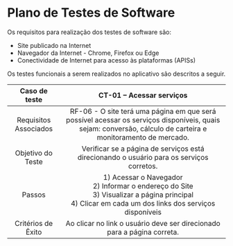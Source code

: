 # Plano de Testes de Software

Os requisitos para realização dos testes de software são:
*	Site publicado na Internet
*	Navegador da Internet - Chrome, Firefox ou Edge
*	Conectividade de Internet para acesso às plataformas (APISs)

Os testes funcionais a serem realizados no aplicativo são descritos a seguir.

Caso de teste | CT-01 – Acessar serviços 
:---: | :---: 
Requisitos Associados	| RF-06 - O site terá uma página em que será possível acessar os serviços disponíveis, quais sejam: conversão, cálculo de carteira e monitoramento de mercado. 
Objetivo do Teste |	Verificar se a página de serviços está direcionando o usuário para os serviços corretos. 
Passos	| 1) Acessar o Navegador <br> 2) Informar o endereço do Site <br> 3) Visualizar a página principal <br> 4) Clicar em cada um dos links dos serviços disponíveis 
Critérios de Êxito |	Ao clicar no link o usuário deve ser direcionado para a página correta. 


